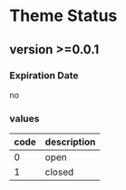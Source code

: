 # Theme Status

## version >=0.0.1

### Expiration Date

no

### values

code | description
--- | ---
0 | open
1 | closed